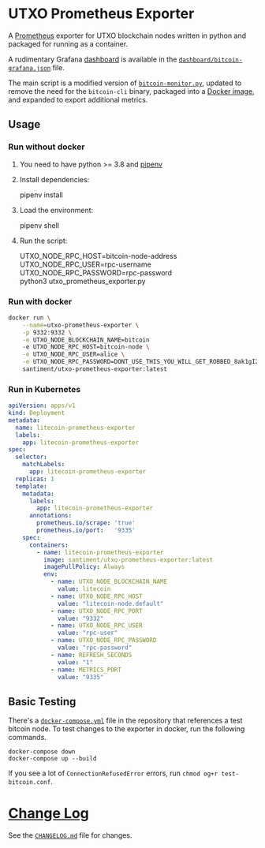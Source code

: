 # UTXO Prometheus Exporter

A [Prometheus] exporter for UTXO blockchain nodes written in python and packaged for running as a container.

A rudimentary Grafana [dashboard] is available in the [`dashboard/bitcoin-grafana.json`](dashboard/bitcoin-grafana.json)
file.

The main script is a modified version of [`bitcoin-monitor.py`][source-gist], updated to remove the need for the
`bitcoin-cli` binary, packaged into a [Docker image][docker-image], and expanded to export additional metrics.

[Prometheus]: https://github.com/prometheus/prometheus
[docker-image]: https://hub.docker.com/r/jvstein/bitcoin-prometheus-exporter

[source-gist]: https://gist.github.com/ageis/a0623ae6ec9cfc72e5cb6bde5754ab1f
[python-bitcoinlib]: https://github.com/petertodd/python-bitcoinlib
[dashboard]: https://grafana.com/grafana/dashboards/11274

## Usage

### Run without docker

1. You need to have python >= 3.8 and [pipenv]
2. Install dependencies:

    pipenv install

3. Load the environment:

    pipenv shell

4. Run the script:

    UTXO_NODE_RPC_HOST=bitcoin-node-address \
    UTXO_NODE_RPC_USER=rpc-username \
    UTXO_NODE_RPC_PASSWORD=rpc-password \
    python3 utxo_prometheus_exporter.py

[pipenv]: https://pipenv.pypa.io/en/latest/

### Run with docker
```sh
docker run \
    --name=utxo-prometheus-exporter \
    -p 9332:9332 \
    -e UTXO_NODE_BLOCKCHAIN_NAME=bitcoin
    -e UTXO_NODE_RPC_HOST=bitcoin-node \
    -e UTXO_NODE_RPC_USER=alice \
    -e UTXO_NODE_RPC_PASSWORD=DONT_USE_THIS_YOU_WILL_GET_ROBBED_8ak1gI25KFTvjovL3gAM967mies3E= \
    santiment/utxo-prometheus-exporter:latest
```

### Run in Kubernetes

```yaml
apiVersion: apps/v1
kind: Deployment
metadata:
  name: litecoin-prometheus-exporter
  labels:
    app: litecoin-prometheus-exporter
spec:
  selector:
    matchLabels:
      app: litecoin-prometheus-exporter
  replicas: 1
  template:
    metadata:
      labels:
        app: litecoin-prometheus-exporter
      annotations:
        prometheus.io/scrape: 'true'
        prometheus.io/port:   '9335'
    spec:
      containers:
        - name: litecoin-prometheus-exporter
          image: santiment/utxo-prometheus-exporter:latest
          imagePullPolicy: Always
          env:
            - name: UTXO_NODE_BLOCKCHAIN_NAME
              value: litecoin
            - name: UTXO_NODE_RPC_HOST
              value: "litecoin-node.default"
            - name: UTXO_NODE_RPC_PORT
              value: "9332"
            - name: UTXO_NODE_RPC_USER
              value: "rpc-user"
            - name: UTXO_NODE_RPC_PASSWORD
              value: "rpc-password"
            - name: REFRESH_SECONDS
              value: "1"
            - name: METRICS_PORT
              value: "9335"
```

## Basic Testing
There's a [`docker-compose.yml`](docker-compose.yml) file in the repository that references a test bitcoin node. To test changes to the exporter in docker, run the following commands.

```
docker-compose down
docker-compose up --build
```

If you see a lot of `ConnectionRefusedError` errors, run `chmod og+r test-bitcoin.conf`.

# [Change Log](CHANGELOG.md)
See the [`CHANGELOG.md`](CHANGELOG.md) file for changes.
